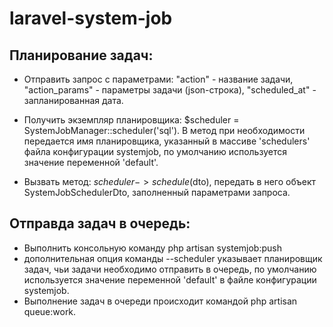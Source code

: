 # laravel-system-job

## Планирование задач:
- Отправить запрос с параметрами:
    "action" - название задачи,
    "action_params" - параметры задачи (json-строка),
    "scheduled_at" - запланированная дата.

- Получить экземпляр планировщика: $scheduler = SystemJobManager::scheduler('sql'). В метод при необходимости передается имя планировщика, указанный в массиве 'schedulers' файла конфигурации systemjob, по умолчанию используется значение переменной 'default'.
- Вызвать метод: $scheduler->schedule($dto), передать в него объект SystemJobSchedulerDto, заполненный параметрами запроса.

## Отправда задач в очередь:
- Выполнить консольную команду php artisan systemjob:push
- дополнительная опция команды --scheduler указывает планировщик задач, чьи задачи необходимо отправить в очередь, по умолчанию используется значение переменной 'default' в файле конфигурации systemjob.
- Выполнение задач в очереди происходит командой php artisan queue:work. 
